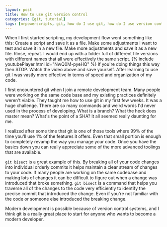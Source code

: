 ```yaml
---
layout: post
title: How to use git version control
categories: [git, tutorial]
tags: [mrpowerscripts, git, how do I use git, how do I use version control, git version control, development version control]
---
```


When I first started scripting, my development flow went something like this: Create a script and save it as a file. Make some adjustments I want to test and save it in a new file. Make more adjustments and save it as a new file. Rinse, repeat. I would end up with a folder full of different file versions with different names that all were effectively the same script. {% include youtubePlayer.html id="NwQ0M-pyeHQ" %} If you're doing things this way then STOP. Watch the video above and save yourself. After learning to use git I was vastly more effective in terms of speed and organization of my code.

I first encountered git when I join a remote development team. Many people were working on the same code base and my existing practices definitely weren't viable. They taught me how to use git in my first few weeks. It was a huge challenge. There are so many commands and weird words I'd never used in the process of developing. What is a branch? What the heck does master mean? What's the point of a SHA? It all seemed really daunting for me.

I realized after some time that git is one of those tools where 99% of the time you'll use 1% of the features it offers. Even that small portion is enough to completely revamp the way you manage your code. Once you have the basics down you can really appreciate some of the more advanced toolings that are available.

`git bisect` is a great example of this. By breaking all of your code changes into individual orderly commits it helps maintain a clear stream of changes to your code. If many people are working on the same codebase and making lots of changes it can be difficult to figure out when a change was introduced that broke something. `git bisect` is a command that helps you traverse all of the changes to the code very efficiently to identify the precise commit that introduced the change. Even if you're not familiar with the code or someone else introduced the breaking change.

Modern development is possible because of version control systems, and I think git is a really great place to start for anyone who wants to become a modern developer.
